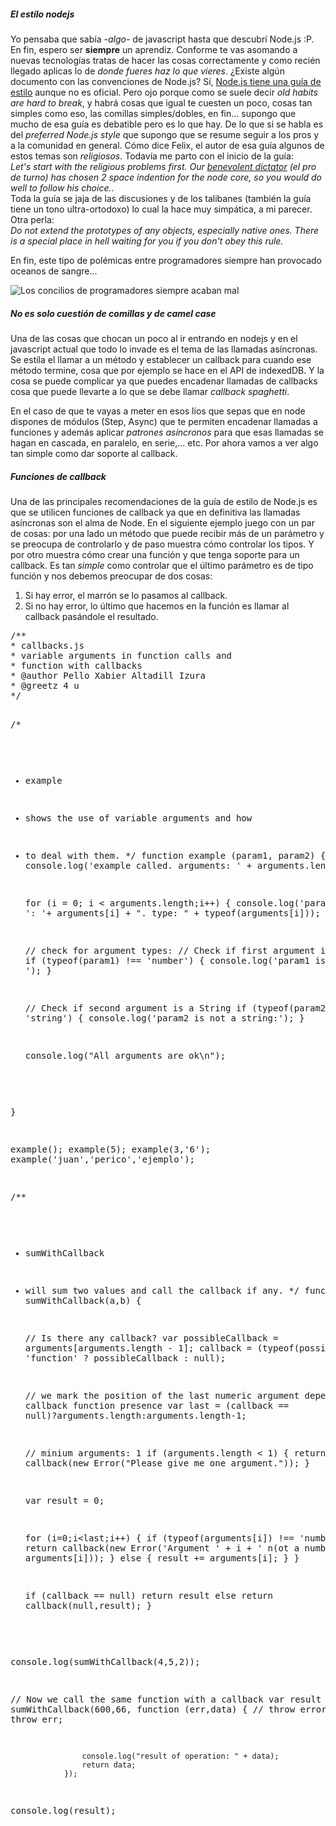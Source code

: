 <h5>El estilo nodejs</h5>
<p>Yo pensaba que sabía <em>-algo-</em> de javascript hasta que descubrí Node.js :P. En fin, espero ser <b>siempre</b>
un aprendiz. Conforme te vas asomando a nuevas tecnologías tratas de hacer las cosas correctamente y
como recién llegado aplicas lo de <i>donde fueres haz lo que vieres</i>. ¿Existe algún documento con
las convenciones de Node.js? Sí, <a href="http://nodeguide.com/style.html" title="guía de estilo de nodejs">Node.js tiene una guía de estilo</a> aunque no es oficial. Pero ojo porque como se suele decir <i>old habits are hard to break</i>, y habrá cosas que igual te cuesten un poco, cosas tan simples como eso, las comillas simples/dobles, en fin... supongo que mucho de esa guía es debatible pero es lo que hay.
De lo que si se habla es del <i>preferred Node.js style</i> que supongo que se resume seguir a los pros y a la comunidad en general. Cómo dice Felix, el autor de esa guía algunos de estos temas son <i>religiosos</i>. Todavía me parto con el inicio de la guía:<br /> <i>
Let's start with the religious problems first. Our <a href="http://nodeguide.com/community.html#ryan-dahl">benevolent dictator</a> (el pro de turno) has chosen 2 space indention for the node core, so you would do well to follow his choice.</i>. <br />Toda la guía se jaja de las discusiones y de los talibanes (también la guía tiene un tono ultra-ortodoxo) lo cual la hace muy simpática, a mi parecer. Otra perla:
<br/><i>Do not extend the prototypes of any objects, especially native ones. There is a special place in hell waiting for you if you don't obey this rule.</i></p>
<p>En fin, este tipo de polémicas entre programadores siempre han provocado oceanos de sangre...</p>

<img src="http://coders.pello.info/images/strips/strip008.jpg" alt="Los concilios de programadores siempre acaban mal" title="Los concilios de programadores siempre acaban mal" />
<h5>No es solo cuestión de comillas y de camel case</h5>
<p>
Una de las cosas que chocan un poco al ir entrando en nodejs y en el javascript actual que todo lo invade es el tema de las llamadas asíncronas. Se estila el llamar a un método y establecer un callback para cuando ese método termine, cosa que por ejemplo se hace en el API de indexedDB. Y la cosa se puede complicar ya que puedes encadenar llamadas de callbacks cosa que puede llevarte a lo que se debe llamar
<i>callback spaghetti</i>.
</p>

<p>En el caso de que te vayas a meter en esos líos que sepas que en node dispones de módulos (Step, Async) que te permiten encadenar llamadas a funciones y además aplicar <i>patrones asíncronos</i> para
que esas llamadas se hagan en cascada, en paralelo, en serie,... etc. Por ahora vamos a ver algo
tan simple como dar soporte al callback.
</p>

<h5>Funciones de callback
</h5>
<p>
Una de las principales recomendaciones de la guía de estilo de Node.js es que se utilicen
funciones de callback ya que en definitiva las llamadas asíncronas son el alma de Node.
En el siguiente ejemplo juego con un par de cosas: por una lado un método que puede recibir
más de un parámetro y se preocupa de controlarlo y de paso muestra cómo controlar los tipos.
Y por otro muestra cómo crear una función y que tenga soporte para un callback. Es tan <i>simple</i>
como controlar que el último parámetro es de tipo función y nos debemos preocupar de dos cosas:
<ol>
<li>Si hay error, el marrón se lo pasamos al callback.</li>
<li>Si no hay error, lo último que hacemos en la función es llamar al callback pasándole el resultado.</li>
</ol>
</p>
<pre class="brush: js">
/**
* callbacks.js
* variable arguments in function calls and
* function with callbacks
* @author Pello Xabier Altadill Izura
* @greetz 4 u
*/

/*
* example
* shows the use of variable arguments and how
* to deal with them. 
*/
function example (param1, param2) {
	console.log('example called. arguments: ' + arguments.length);

	for (i = 0; i < arguments.length;i++) {
		console.log('param ' + i + ': '+ arguments[i] + ". type: " + typeof(arguments[i]));
	}


	// check for argument types:
	// Check if first argument is an integer
	if (typeof(param1) !== 'number') {
		console.log('param1 is not a number: ');
	}

	// Check if second argument is a String
	if (typeof(param2) !== 'string') {
		console.log('param2 is not a string:');
	}

	console.log("All arguments are ok\n");

}

example();
example(5);
example(3,'6');
example('juan','perico','ejemplo');

/**
* sumWithCallback
* will sum two values and call the callback if any.
*/
function sumWithCallback(a,b) {

	// Is there any callback?
	var possibleCallback = arguments[arguments.length - 1];
	callback = (typeof(possibleCallback) == 'function' ? possibleCallback : null);

	// we mark the position of the last numeric argument depending of callback function presence
	var last = (callback == null)?arguments.length:arguments.length-1;

	// minium arguments: 1
	if (arguments.length < 1) {
		return callback(new Error("Please give me one argument."));
	}
	
	var result = 0;

	for (i=0;i&lt;last;i++) {
		if (typeof(arguments[i]) !== 'number') {
			return callback(new Error('Argument ' + i + ' n(ot a number: ' + arguments[i]));
					} else {
						result += arguments[i];
					}
				}
			
	if (callback == null)
		return result
	else 
		return callback(null,result);
}

console.log(sumWithCallback(4,5,2));

// Now we call the same function with a callback
var result = sumWithCallback(600,66, function (err,data) {
					// throw error
					if (err)  throw err;

					console.log("result of operation: " + data);
					return data;
				});

console.log(result); 
</pre>